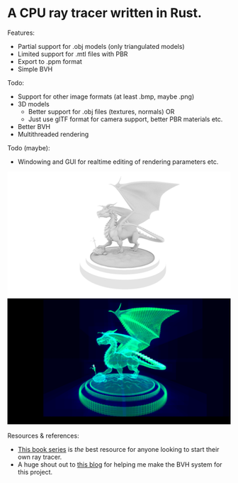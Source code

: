 # A CPU ray tracer written in Rust.

Features:
- Partial support for .obj models (only triangulated models)
- Limited support for .mtl files with PBR
- Export to .ppm format
- Simple BVH

Todo:
- Support for other image formats (at least .bmp, maybe .png)
- 3D models
    - Better support for .obj files (textures, normals) OR
    - Just use glTF format for camera support, better PBR materials etc.
- Better BVH
- Multithreaded rendering

Todo (maybe):
- Windowing and GUI for realtime editing of rendering parameters etc.

![](dragon.png)
![](dragon_debug.png)

Resources & references:
- [This book series](https://raytracing.github.io/) is *the* best resource for anyone looking to start their own ray tracer.
- A huge shout out to [this blog](https://jacco.ompf2.com/2022/04/13/how-to-build-a-bvh-part-1-basics/) for helping me make the BVH system for this project.
